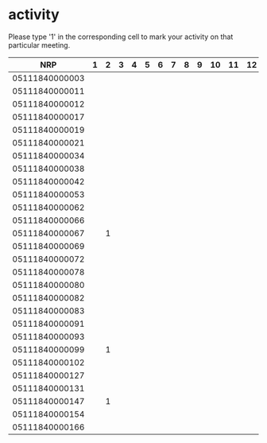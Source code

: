 # activity
Please type '1' in the corresponding cell to mark your activity on that particular meeting.

| NRP            | 1 | 2 | 3 | 4 | 5 | 6 | 7 | 8 | 9 | 10 | 11 | 12 | 13 | 14 | 15 | 16 |
|----------------|---|---|---|---|---|---|---|---|---|----|----|----|----|----|----|----|
| 05111840000003 |   |   |   |   |   |   |   |   |   |    |    |    |    |    |    |    |
| 05111840000011 |   |   |   |   |   |   |   |   |   |    |    |    |    |    |    |    |
| 05111840000012 |   |   |   |   |   |   |   |   |   |    |    |    |    |    |    |    |
| 05111840000017 |   |   |   |   |   |   |   |   |   |    |    |    |    |    |    |    |
| 05111840000019 |   |   |   |   |   |   |   |   |   |    |    |    |    |    |    |    |
| 05111840000021 |   |   |   |   |   |   |   |   |   |    |    |    |    |    |    |    |
| 05111840000034 |   |   |   |   |   |   |   |   |   |    |    |    |    |    |    |    |
| 05111840000038 |   |   |   |   |   |   |   |   |   |    |    |    |    |    |    |    |
| 05111840000042 |   |   |   |   |   |   |   |   |   |    |    |    |    |    |    |    |
| 05111840000053 |   |   |   |   |   |   |   |   |   |    |    |    |    |    |    |    |
| 05111840000062 |   |   |   |   |   |   |   |   |   |    |    |    |    |    |    |    |
| 05111840000066 |   |   |   |   |   |   |   |   |   |    |    |    |    |    |    |    |
| 05111840000067 |   | 1 |   |   |   |   |   |   |   |    |    |    |    |    |    |    |
| 05111840000069 |   |   |   |   |   |   |   |   |   |    |    |    |    |    |    |    |
| 05111840000072 |   |   |   |   |   |   |   |   |   |    |    |    |    |    |    |    |
| 05111840000078 |   |   |   |   |   |   |   |   |   |    |    |    |    |    |    |    |
| 05111840000080 |   |   |   |   |   |   |   |   |   |    |    |    |    |    |    |    |
| 05111840000082 |   |   |   |   |   |   |   |   |   |    |    |    |    |    |    |    |
| 05111840000083 |   |   |   |   |   |   |   |   |   |    |    |    |    |    |    |    |
| 05111840000091 |   |   |   |   |   |   |   |   |   |    |    |    |    |    |    |    |
| 05111840000093 |   |   |   |   |   |   |   |   |   |    |    |    |    |    |    |    |
| 05111840000099 |   | 1 |   |   |   |   |   |   |   |    |    |    |    |    |    |    |
| 05111840000102 |   |   |   |   |   |   |   |   |   |    |    |    |    |    |    |    |
| 05111840000127 |   |   |   |   |   |   |   |   |   |    |    |    |    |    |    |    |
| 05111840000131 |   |   |   |   |   |   |   |   |   |    |    |    |    |    |    |    |
| 05111840000147 |   | 1 |   |   |   |   |   |   |   |    |    |    |    |    |    |    |
| 05111840000154 |   |   |   |   |   |   |   |   |   |    |    |    |    |    |    |    |
| 05111840000166 |   |   |   |   |   |   |   |   |   |    |    |    |    |    |    |    |

